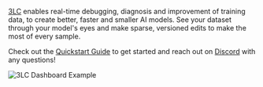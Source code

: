[3LC](3lc.ai) enables real-time debugging, diagnosis and improvement of training data, to create better, faster and smaller AI models. See your dataset through your model's eyes and make sparse, versioned edits to make the most of every sample.

Check out the [Quickstart Guide](https://docs.3lc.ai/3lc/latest/quickstart/quickstart.html) to get started and reach out on [Discord](https://3lc.ai/join/discord) with any questions!

![3LC Dashboard Example](../assets/aquarium.gif)